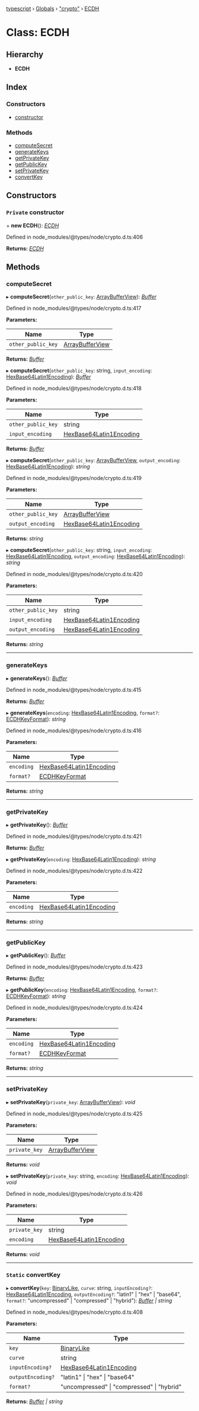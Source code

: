 [typescript](../README.md) › [Globals](../globals.md) › ["crypto"](../modules/_crypto_.md) › [ECDH](_crypto_.ecdh.md)

# Class: ECDH

## Hierarchy

* **ECDH**

## Index

### Constructors

* [constructor](_crypto_.ecdh.md#private-constructor)

### Methods

* [computeSecret](_crypto_.ecdh.md#computesecret)
* [generateKeys](_crypto_.ecdh.md#generatekeys)
* [getPrivateKey](_crypto_.ecdh.md#getprivatekey)
* [getPublicKey](_crypto_.ecdh.md#getpublickey)
* [setPrivateKey](_crypto_.ecdh.md#setprivatekey)
* [convertKey](_crypto_.ecdh.md#static-convertkey)

## Constructors

### `Private` constructor

\+ **new ECDH**(): *[ECDH](_crypto_.ecdh.md)*

Defined in node_modules/@types/node/crypto.d.ts:406

**Returns:** *[ECDH](_crypto_.ecdh.md)*

## Methods

###  computeSecret

▸ **computeSecret**(`other_public_key`: [ArrayBufferView](../modules/nodejs.md#arraybufferview)): *[Buffer](buffer.md)*

Defined in node_modules/@types/node/crypto.d.ts:417

**Parameters:**

Name | Type |
------ | ------ |
`other_public_key` | [ArrayBufferView](../modules/nodejs.md#arraybufferview) |

**Returns:** *[Buffer](buffer.md)*

▸ **computeSecret**(`other_public_key`: string, `input_encoding`: [HexBase64Latin1Encoding](../modules/_crypto_.md#hexbase64latin1encoding)): *[Buffer](buffer.md)*

Defined in node_modules/@types/node/crypto.d.ts:418

**Parameters:**

Name | Type |
------ | ------ |
`other_public_key` | string |
`input_encoding` | [HexBase64Latin1Encoding](../modules/_crypto_.md#hexbase64latin1encoding) |

**Returns:** *[Buffer](buffer.md)*

▸ **computeSecret**(`other_public_key`: [ArrayBufferView](../modules/nodejs.md#arraybufferview), `output_encoding`: [HexBase64Latin1Encoding](../modules/_crypto_.md#hexbase64latin1encoding)): *string*

Defined in node_modules/@types/node/crypto.d.ts:419

**Parameters:**

Name | Type |
------ | ------ |
`other_public_key` | [ArrayBufferView](../modules/nodejs.md#arraybufferview) |
`output_encoding` | [HexBase64Latin1Encoding](../modules/_crypto_.md#hexbase64latin1encoding) |

**Returns:** *string*

▸ **computeSecret**(`other_public_key`: string, `input_encoding`: [HexBase64Latin1Encoding](../modules/_crypto_.md#hexbase64latin1encoding), `output_encoding`: [HexBase64Latin1Encoding](../modules/_crypto_.md#hexbase64latin1encoding)): *string*

Defined in node_modules/@types/node/crypto.d.ts:420

**Parameters:**

Name | Type |
------ | ------ |
`other_public_key` | string |
`input_encoding` | [HexBase64Latin1Encoding](../modules/_crypto_.md#hexbase64latin1encoding) |
`output_encoding` | [HexBase64Latin1Encoding](../modules/_crypto_.md#hexbase64latin1encoding) |

**Returns:** *string*

___

###  generateKeys

▸ **generateKeys**(): *[Buffer](buffer.md)*

Defined in node_modules/@types/node/crypto.d.ts:415

**Returns:** *[Buffer](buffer.md)*

▸ **generateKeys**(`encoding`: [HexBase64Latin1Encoding](../modules/_crypto_.md#hexbase64latin1encoding), `format?`: [ECDHKeyFormat](../modules/_crypto_.md#ecdhkeyformat)): *string*

Defined in node_modules/@types/node/crypto.d.ts:416

**Parameters:**

Name | Type |
------ | ------ |
`encoding` | [HexBase64Latin1Encoding](../modules/_crypto_.md#hexbase64latin1encoding) |
`format?` | [ECDHKeyFormat](../modules/_crypto_.md#ecdhkeyformat) |

**Returns:** *string*

___

###  getPrivateKey

▸ **getPrivateKey**(): *[Buffer](buffer.md)*

Defined in node_modules/@types/node/crypto.d.ts:421

**Returns:** *[Buffer](buffer.md)*

▸ **getPrivateKey**(`encoding`: [HexBase64Latin1Encoding](../modules/_crypto_.md#hexbase64latin1encoding)): *string*

Defined in node_modules/@types/node/crypto.d.ts:422

**Parameters:**

Name | Type |
------ | ------ |
`encoding` | [HexBase64Latin1Encoding](../modules/_crypto_.md#hexbase64latin1encoding) |

**Returns:** *string*

___

###  getPublicKey

▸ **getPublicKey**(): *[Buffer](buffer.md)*

Defined in node_modules/@types/node/crypto.d.ts:423

**Returns:** *[Buffer](buffer.md)*

▸ **getPublicKey**(`encoding`: [HexBase64Latin1Encoding](../modules/_crypto_.md#hexbase64latin1encoding), `format?`: [ECDHKeyFormat](../modules/_crypto_.md#ecdhkeyformat)): *string*

Defined in node_modules/@types/node/crypto.d.ts:424

**Parameters:**

Name | Type |
------ | ------ |
`encoding` | [HexBase64Latin1Encoding](../modules/_crypto_.md#hexbase64latin1encoding) |
`format?` | [ECDHKeyFormat](../modules/_crypto_.md#ecdhkeyformat) |

**Returns:** *string*

___

###  setPrivateKey

▸ **setPrivateKey**(`private_key`: [ArrayBufferView](../modules/nodejs.md#arraybufferview)): *void*

Defined in node_modules/@types/node/crypto.d.ts:425

**Parameters:**

Name | Type |
------ | ------ |
`private_key` | [ArrayBufferView](../modules/nodejs.md#arraybufferview) |

**Returns:** *void*

▸ **setPrivateKey**(`private_key`: string, `encoding`: [HexBase64Latin1Encoding](../modules/_crypto_.md#hexbase64latin1encoding)): *void*

Defined in node_modules/@types/node/crypto.d.ts:426

**Parameters:**

Name | Type |
------ | ------ |
`private_key` | string |
`encoding` | [HexBase64Latin1Encoding](../modules/_crypto_.md#hexbase64latin1encoding) |

**Returns:** *void*

___

### `Static` convertKey

▸ **convertKey**(`key`: [BinaryLike](../modules/_crypto_.md#binarylike), `curve`: string, `inputEncoding?`: [HexBase64Latin1Encoding](../modules/_crypto_.md#hexbase64latin1encoding), `outputEncoding?`: "latin1" | "hex" | "base64", `format?`: "uncompressed" | "compressed" | "hybrid"): *[Buffer](buffer.md) | string*

Defined in node_modules/@types/node/crypto.d.ts:408

**Parameters:**

Name | Type |
------ | ------ |
`key` | [BinaryLike](../modules/_crypto_.md#binarylike) |
`curve` | string |
`inputEncoding?` | [HexBase64Latin1Encoding](../modules/_crypto_.md#hexbase64latin1encoding) |
`outputEncoding?` | "latin1" &#124; "hex" &#124; "base64" |
`format?` | "uncompressed" &#124; "compressed" &#124; "hybrid" |

**Returns:** *[Buffer](buffer.md) | string*
